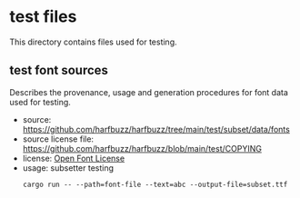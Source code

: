 # test files

This directory contains files used for testing.


## test font sources
Describes the provenance, usage and generation procedures for font data used for testing.

  * source: https://github.com/harfbuzz/harfbuzz/tree/main/test/subset/data/fonts
  * source license file: https://github.com/harfbuzz/harfbuzz/blob/main/test/COPYING
  * license: [Open Font License][OFL]
  * usage: subsetter testing
    ```shell
    cargo run -- --path=font-file --text=abc --output-file=subset.ttf
    ```

[OFL]: https://scripts.sil.org/cms/scripts/page.php?site_id=nrsi&id=OFL
